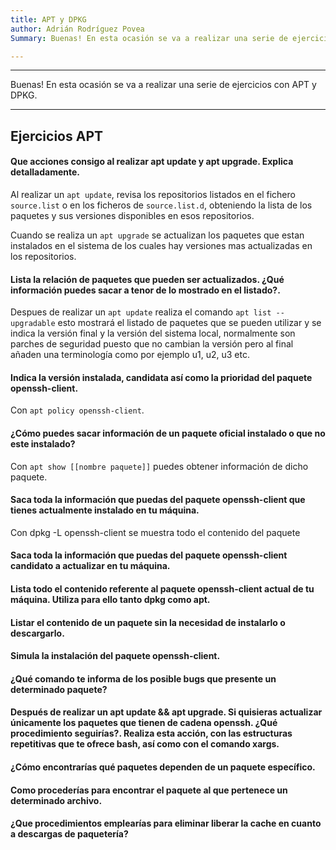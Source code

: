 ```yaml
---
title: APT y DPKG
author: Adrián Rodríguez Povea
Summary: Buenas! En esta ocasión se va a realizar una serie de ejercicios con APT y DPKG.

---
```


***

Buenas! En esta ocasión se va a realizar una serie de ejercicios con APT y DPKG.

***


## Ejercicios APT

#### Que acciones consigo al realizar apt update y apt upgrade. Explica detalladamente.

Al realizar un `apt update`, revisa los repositorios listados en el fichero `source.list` o en los ficheros de `source.list.d`, obteniendo la lista de los paquetes y sus versiones disponibles en esos repositorios.

Cuando se realiza un `apt upgrade` se actualizan los paquetes que estan instalados en el sistema de los cuales hay versiones mas actualizadas en los repositorios.

#### Lista la relación de paquetes que pueden ser actualizados. ¿Qué información puedes sacar a tenor de lo mostrado en el listado?.

Despues de realizar un `apt update` realiza el comando `apt list --upgradable` esto mostrará el listado de paquetes que se pueden utilizar y se indica la versión final y la versión del sistema local, normalmente son parches de seguridad puesto que no cambian la versión pero al final añaden una terminología como por ejemplo u1, u2, u3 etc.

#### Indica la versión instalada, candidata así como la prioridad del paquete openssh-client.

Con `apt policy openssh-client`.

#### ¿Cómo puedes sacar información de un paquete oficial instalado o que no este instalado?

Con `apt show [[nombre paquete]]` puedes obtener información de dicho paquete.

#### Saca toda la información que puedas del paquete openssh-client que tienes actualmente instalado en tu máquina.

Con dpkg -L openssh-client se muestra todo el contenido del paquete

#### Saca toda la información que puedas del paquete openssh-client candidato a actualizar en tu máquina.



#### Lista todo el contenido referente al paquete openssh-client actual de tu máquina. Utiliza para ello tanto dpkg como apt.

#### Listar el contenido de un paquete sin la necesidad de instalarlo o descargarlo.

#### Simula la instalación del paquete openssh-client.

#### ¿Qué comando te informa de los posible bugs que presente un determinado paquete?

#### Después de realizar un apt update && apt upgrade. Si quisieras actualizar únicamente los paquetes que tienen de cadena openssh. ¿Qué procedimiento seguirías?. Realiza esta acción, con las estructuras repetitivas que te ofrece bash, así como con el comando xargs.

#### ¿Cómo encontrarías qué paquetes dependen de un paquete específico.

#### Como procederías para encontrar el paquete al que pertenece un determinado archivo.

#### ¿Que procedimientos emplearías para eliminar liberar la cache en cuanto a descargas de paquetería?